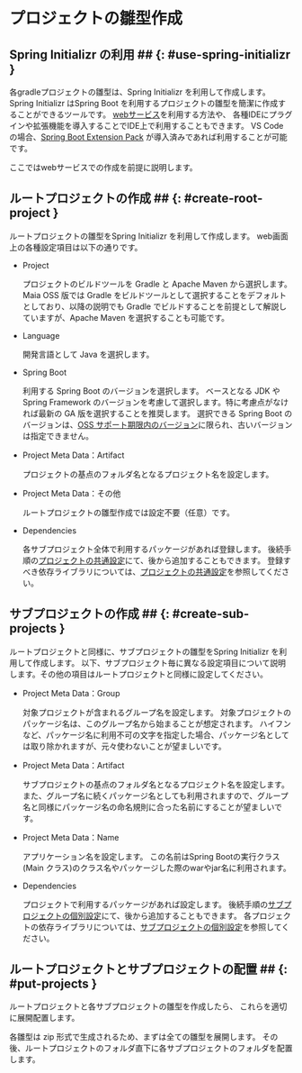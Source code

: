 # プロジェクトの雛型作成

## Spring Initializr の利用 ## {: #use-spring-initializr }

各gradleプロジェクトの雛型は、Spring Initializr を利用して作成します。
Spring Initializr はSpring Boot を利用するプロジェクトの雛型を簡潔に作成することができるツールです。
[webサービス](https://start.spring.io/)を利用する方法や、
各種IDEにプラグインや拡張機能を導入することでIDE上で利用することもできます。
VS Code の場合、[Spring Boot Extension Pack](https://marketplace.visualstudio.com/items?itemName=Pivotal.vscode-boot-dev-pack) が導入済みであれば利用することが可能です。

ここではwebサービスでの作成を前提に説明します。

## ルートプロジェクトの作成 ## {: #create-root-project }

ルートプロジェクトの雛型をSpring Initializr を利用して作成します。
web画面上の各種設定項目は以下の通りです。

- Project

  プロジェクトのビルドツールを Gradle と Apache Maven から選択します。
  Maia OSS 版では Gradle をビルドツールとして選択することをデフォルトとしており、以降の説明でも Gradle でビルドすることを前提として解説していますが、Apache Maven を選択することも可能です。

- Language

  開発言語として Java を選択します。

- Spring Boot
  
  利用する Spring Boot のバージョンを選択します。
  ベースとなる JDK や Spring Framework のバージョンを考慮して選択します。特に考慮点がなければ最新の GA 版を選択することを推奨します。
  選択できる Spring Boot のバージョンは、[OSS サポート期限内のバージョン](https://spring.io/projects/spring-boot#support)に限られ、古いバージョンは指定できません。

- Project Meta Data：Artifact

  プロジェクトの基点のフォルダ名となるプロジェクト名を設定します。

- Project Meta Data：その他

  ルートプロジェクトの雛型作成では設定不要（任意）です。

- Dependencies

  各サブプロジェクト全体で利用するパッケージがあれば登録します。
  後続手順の[プロジェクトの共通設定](./common-project-settings.md)にて、後から追加することもできます。
  登録すべき依存ライブラリについては、[プロジェクトの共通設定](./common-project-settings.md)を参照してください。

## サブプロジェクトの作成 ## {: #create-sub-projects }

ルートプロジェクトと同様に、サブプロジェクトの雛型をSpring Initializr を利用して作成します。
以下、サブプロジェクト毎に異なる設定項目について説明します。その他の項目はルートプロジェクトと同様に設定してください。

- Project Meta Data：Group

  対象プロジェクトが含まれるグループ名を設定します。
  対象プロジェクトのパッケージ名は、このグループ名から始まることが想定されます。
  ハイフンなど、パッケージ名に利用不可の文字を指定した場合、パッケージ名としては取り除かれますが、元々使わないことが望ましいです。

- Project Meta Data：Artifact

  サブプロジェクトの基点のフォルダ名となるプロジェクト名を設定します。
  また、グループ名に続くパッケージ名としても利用されますので、グループ名と同様にパッケージ名の命名規則に合った名前にすることが望ましいです。
  
- Project Meta Data：Name

  アプリケーション名を設定します。
  この名前はSpring Bootの実行クラス(Main クラス)のクラス名やパッケージした際のwarやjar名に利用されます。

- Dependencies

  プロジェクトで利用するパッケージがあれば設定します。
  後続手順の[サブプロジェクトの個別設定](./project-settings.md)にて、後から追加することもできます。
  各プロジェクトの依存ライブラリについては、[サブプロジェクトの個別設定](./project-settings.md)を参照してください。

## ルートプロジェクトとサブプロジェクトの配置 ## {: #put-projects }

ルートプロジェクトと各サブプロジェクトの雛型を作成したら、
これらを適切に展開配置します。

各雛型は zip 形式で生成されるため、まずは全ての雛型を展開します。
その後、ルートプロジェクトのフォルダ直下に各サブプロジェクトのフォルダを配置します。
